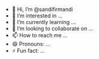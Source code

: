 - 👋 Hi, I’m @sandifirmandi
- 👀 I’m interested in ...
- 🌱 I’m currently learning ...
- 💞️ I’m looking to collaborate on ...
- 📫 How to reach me ...
- 😄 Pronouns: ...
- ⚡ Fun fact: ...

<!---
sandifirmandi/sandifirmandi is a ✨ special ✨ repository because its `README.md` (this file) appears on your GitHub profile.
You can click the Preview link to take a look at your changes.
--->
